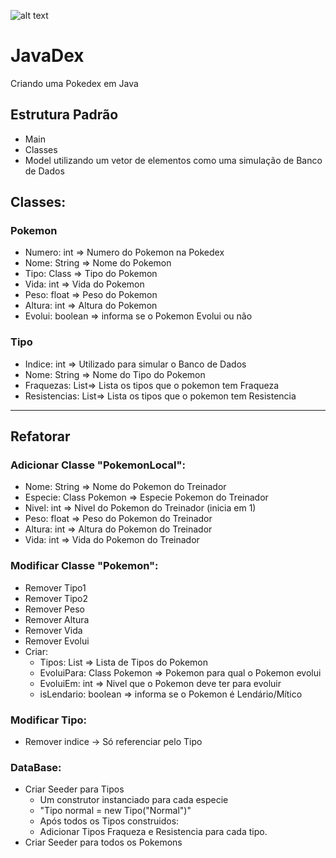 ![alt text][pokemon]

# JavaDex
Criando uma Pokedex em Java

## Estrutura Padrão

- Main
- Classes
- Model utilizando um vetor de elementos como uma simulação de Banco de Dados

## Classes:

### Pokemon
 - Numero: int => Numero do Pokemon na Pokedex
 - Nome: String => Nome do Pokemon
 - Tipo: Class => Tipo do Pokemon
 - Vida: int => Vida do Pokemon
 - Peso: float => Peso do Pokemon
 - Altura: int => Altura do Pokemon
 - Evolui: boolean => informa se o Pokemon Evolui ou não

### Tipo

- Indice: int => Utilizado para simular o Banco de Dados
- Nome: String => Nome do Tipo do Pokemon
- Fraquezas: List<Class>=> Lista os tipos que o pokemon tem Fraqueza
- Resistencias: List<Class>=> Lista os tipos que o pokemon tem Resistencia

***

## Refatorar

### Adicionar Classe "PokemonLocal":

- Nome: String => Nome do Pokemon do Treinador
- Especie: Class Pokemon => Especie Pokemon do Treinador
- Nivel: int => Nivel do Pokemon do Treinador (inicia em 1)
- Peso: float => Peso do Pokemon do Treinador
- Altura: int => Altura do Pokemon do Treinador
- Vida: int => Vida do Pokemon do Treinador

### Modificar Classe "Pokemon":

- Remover Tipo1
- Remover Tipo2
- Remover Peso
- Remover Altura
- Remover Vida
- Remover Evolui
- Criar:
    - Tipos: List<Class Tipo> => Lista de Tipos do Pokemon
    - EvoluiPara: Class Pokemon => Pokemon para qual o Pokemon evolui
    - EvoluiEm: int => Nivel que o Pokemon deve ter para evoluir
    - isLendario: boolean => informa se o Pokemon é Lendário/Mítico

### Modificar Tipo:
- Remover indice -> Só referenciar pelo Tipo

### DataBase:
- Criar Seeder para Tipos
    - Um construtor instanciado para cada especie
    - "Tipo normal = new Tipo("Normal")"
    - Após todos os Tipos construidos:
    - Adicionar Tipos Fraqueza e Resistencia para cada tipo.
- Criar Seeder para todos os Pokemons

[pokemon]:https://imguscdn.gamespress.com/cdn/files/PokemonAmerica/2019/07/09125735-7b00e266-d991-41da-9267-843e49ce62a7/Pokemon_Logo.jpg?w=240&mode=max&otf=y&quality=90&format=jpg&bgcolor=white&sky=943c262a0f612e64318817262f0963f21d043f231ba7bf27dea206304c70e2c7 "JavaDex"